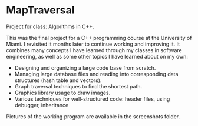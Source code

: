 # MapTraversal
Project for class: Algorithms in C++. 

This was the final project for a C++ programming course at the University of Miami. I revisited it months later to continue working and improving it. It combines many concepts I have learned through my classes in software engineering, as well as some other topics I have learned about on my own:

- Designing and organizing a large  code base from scratch. 
- Managing large database files and reading into corresponding data structures (hash table and vectors).
- Graph traversal techniques to find the shortest path.
- Graphics library usage to draw images. 
- Various techniques for well-structured code: header files, using debugger, inheritance


Pictures of the working program are available in the screenshots folder.
